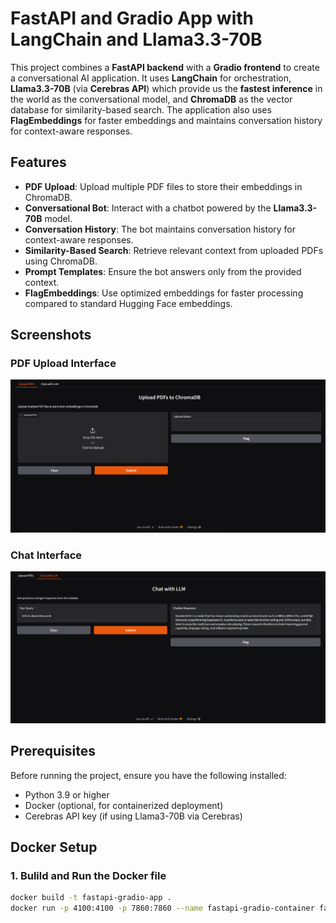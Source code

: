 # FastAPI and Gradio App with LangChain and Llama3.3-70B

This project combines a **FastAPI backend** with a **Gradio frontend** to create a conversational AI application. It uses **LangChain** for orchestration, **Llama3.3-70B** (via **Cerebras API**) which provide us the **fastest inference** in the world as the conversational model, and **ChromaDB** as the vector database for similarity-based search. The application also uses **FlagEmbeddings** for faster embeddings and maintains conversation history for context-aware responses.

## Features

- **PDF Upload**: Upload multiple PDF files to store their embeddings in ChromaDB.
- **Conversational Bot**: Interact with a chatbot powered by the **Llama3.3-70B** model.
- **Conversation History**: The bot maintains conversation history for context-aware responses.
- **Similarity-Based Search**: Retrieve relevant context from uploaded PDFs using ChromaDB.
- **Prompt Templates**: Ensure the bot answers only from the provided context.
- **FlagEmbeddings**: Use optimized embeddings for faster processing compared to standard Hugging Face embeddings.

## Screenshots

### PDF Upload Interface
![PDF Upload Interface](images/bot.PNG)

### Chat Interface
![Chat Interface](images/bot2.PNG)

## Prerequisites

Before running the project, ensure you have the following installed:

- Python 3.9 or higher
- Docker (optional, for containerized deployment)
- Cerebras API key (if using Llama3-70B via Cerebras)

## Docker Setup

### 1. Bulild and Run the Docker file

```bash
docker build -t fastapi-gradio-app .
docker run -p 4100:4100 -p 7860:7860 --name fastapi-gradio-container fastapi-gradio-app




